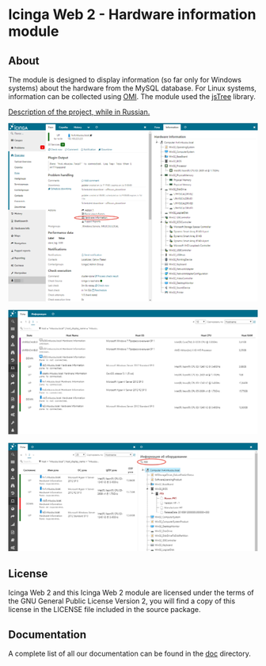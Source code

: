 # Icinga Web 2 - Hardware information module

## About

The module is designed to display information (so far only for Windows systems) about the hardware from the MySQL database. For Linux systems, information can be collected using [OMI](https://github.com/Microsoft/omi). The module used the [jsTree](https://www.jstree.com) library.


[Description of the project, while in Russian.](http://webnote.satin-pl.com/2017/05/09/icingaweb2_module_hardwareinfo/)


![Pic1](doc/images/icingaweb2_module_hardwareinfo_pic1.png)

![Pic3](doc/images/icingaweb2_module_hardwareinfo_pic3.png)

![Pic5](doc/images/icingaweb2_module_hardwareinfo_pic5.png)


## License

Icinga Web 2 and this Icinga Web 2 module are licensed under the terms of the GNU General Public License Version 2, you will find a copy of this license in the LICENSE file included in the source package.


## Documentation

A complete list of all our documentation can be found in the [doc](doc) directory.